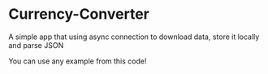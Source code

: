 Currency-Converter
==================

A simple app that using async connection to download data, store it locally and parse JSON


You can use any example from this code! 
